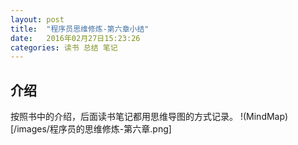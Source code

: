 ```yaml
---
layout: post
title:  "程序员思维修炼-第六章小结"
date:   2016年02月27日15:23:26
categories: 读书 总结 笔记
---
```


## 介绍
按照书中的介绍，后面读书笔记都用思维导图的方式记录。
!(MindMap)[/images/程序员的思维修炼-第六章.png]
